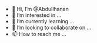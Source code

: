 - 👋 Hi, I’m @Abdullhanan
- 👀 I’m interested in ...
- 🌱 I’m currently learning ...
- 💞️ I’m looking to collaborate on ...
- 📫 How to reach me ...

<!---
Abdullhanan/Abdullhanan is a ✨ special ✨ repository because its `README.md` (this file) appears on your GitHub profile.
You can click the Preview link to take a look at your changes.
--->
